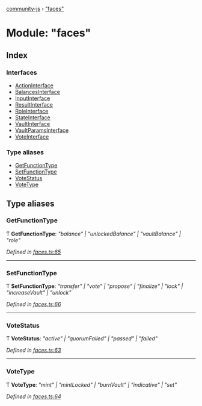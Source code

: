 [community-js](../globals.md) › ["faces"](_faces_.md)

# Module: "faces"

## Index

### Interfaces

* [ActionInterface](../interfaces/_faces_.actioninterface.md)
* [BalancesInterface](../interfaces/_faces_.balancesinterface.md)
* [InputInterface](../interfaces/_faces_.inputinterface.md)
* [ResultInterface](../interfaces/_faces_.resultinterface.md)
* [RoleInterface](../interfaces/_faces_.roleinterface.md)
* [StateInterface](../interfaces/_faces_.stateinterface.md)
* [VaultInterface](../interfaces/_faces_.vaultinterface.md)
* [VaultParamsInterface](../interfaces/_faces_.vaultparamsinterface.md)
* [VoteInterface](../interfaces/_faces_.voteinterface.md)

### Type aliases

* [GetFunctionType](_faces_.md#getfunctiontype)
* [SetFunctionType](_faces_.md#setfunctiontype)
* [VoteStatus](_faces_.md#votestatus)
* [VoteType](_faces_.md#votetype)

## Type aliases

###  GetFunctionType

Ƭ **GetFunctionType**: *"balance" | "unlockedBalance" | "vaultBalance" | "role"*

*Defined in [faces.ts:65](https://github.com/CommunityXYZ/community-js/blob/57c27a2/src/faces.ts#L65)*

___

###  SetFunctionType

Ƭ **SetFunctionType**: *"transfer" | "vote" | "propose" | "finalize" | "lock" | "increaseVault" | "unlock"*

*Defined in [faces.ts:66](https://github.com/CommunityXYZ/community-js/blob/57c27a2/src/faces.ts#L66)*

___

###  VoteStatus

Ƭ **VoteStatus**: *"active" | "quorumFailed" | "passed" | "failed"*

*Defined in [faces.ts:63](https://github.com/CommunityXYZ/community-js/blob/57c27a2/src/faces.ts#L63)*

___

###  VoteType

Ƭ **VoteType**: *"mint" | "mintLocked" | "burnVault" | "indicative" | "set"*

*Defined in [faces.ts:64](https://github.com/CommunityXYZ/community-js/blob/57c27a2/src/faces.ts#L64)*
